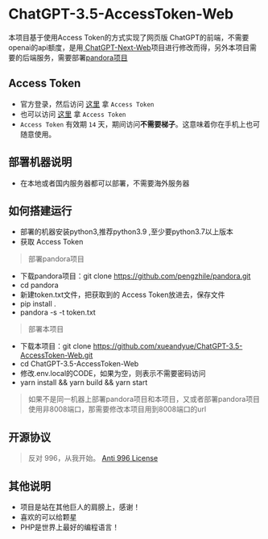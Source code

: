 # ChatGPT-3.5-AccessToken-Web
本项目基于使用Access Token的方式实现了网页版 ChatGPT的前端，不需要openai的api额度，是用<a href="https://github.com/Yidadaa/ChatGPT-Next-Web" target="_blank" title="ChatGPT-Next-Web">
ChatGPT-Next-Web</a>项目进行修改而得，另外本项目需要的后端服务，需要部署<a href="https://github.com/pengzhile/pandora" target="_blank" title="pandora项目">pandora项目</a>


## Access Token

* 官方登录，然后访问 [这里](http://chat.openai.com/api/auth/session) 拿 `Access Token`
* 也可以访问 [这里](http://ai-20230626.fakeopen.com/auth) 拿 `Access Token`
* `Access Token` 有效期 `14` 天，期间访问**不需要梯子**。这意味着你在手机上也可随意使用。


## 部署机器说明
* 在本地或者国内服务器都可以部署，不需要海外服务器

## 如何搭建运行
* 部署的机器安装python3,推荐python3.9 ,至少要python3.7以上版本
* 获取 Access Token
> 部署pandora项目
* 下载pandora项目：git clone https://github.com/pengzhile/pandora.git
* cd pandora
* 新建token.txt文件，把获取到的 Access Token放进去，保存文件
* pip install .
* pandora -s -t token.txt
> 部署本项目
* 下载本项目：git clone https://github.com/xueandyue/ChatGPT-3.5-AccessToken-Web.git
* cd ChatGPT-3.5-AccessToken-Web
* 修改.env.local的CODE，如果为空，则表示不需要密码访问
* yarn install && yarn build && yarn start

>如果不是同一机器上部署pandora项目和本项目，又或者部署pandora项目使用非8008端口，那需要修改本项目用到8008端口的url



## 开源协议

> 反对 996，从我开始。
[Anti 996 License](https://github.com/kattgu7/Anti-996-License/blob/master/LICENSE_CN_EN)


## 其他说明


* 项目是站在其他巨人的肩膀上，感谢！
* 喜欢的可以给颗星
* PHP是世界上最好的编程语言！
